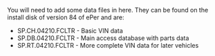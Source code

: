 ﻿You will need to add some data files in here.  They can be found on the install disk of version 84 of ePer and are:

- SP.CH.04210.FCLTR - Basic VIN data
- SP.DB.04210.FCLTR - Main access database with parts data
- SP.RT.04210.FCLTR - More complete VIN data for later vehicles